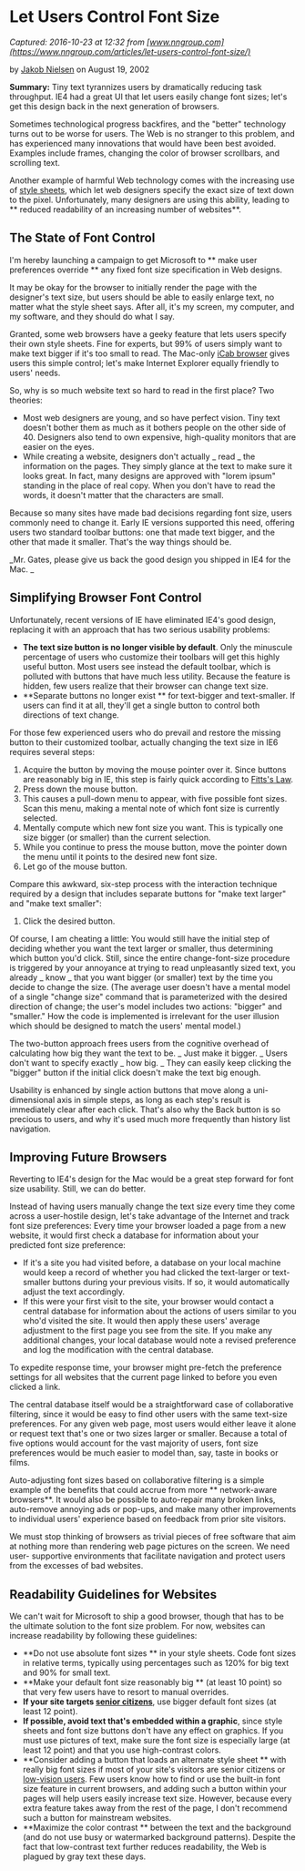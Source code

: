 # Let Users Control Font Size

_Captured: 2016-10-23 at 12:32 from [www.nngroup.com](https://www.nngroup.com/articles/let-users-control-font-size/)_

by [Jakob Nielsen](/articles/author/jakob-nielsen/) on August 19, 2002

**Summary:** Tiny text tyrannizes users by dramatically reducing task throughput. IE4 had a great UI that let users easily change font sizes; let's get this design back in the next generation of browsers.

  
  
Sometimes technological progress backfires, and the "better" technology turns
out to be worse for users. The Web is no stranger to this problem, and has
experienced many innovations that would have been best avoided. Examples
include frames, changing the color of browser scrollbars, and scrolling text.

Another example of harmful Web technology comes with the increasing use of [
style sheets](http://www.nngroup.com/articles/effective-use-of-style-sheets/),
which let web designers specify the exact size of text down to the pixel.
Unfortunately, many designers are using this ability, leading to ** reduced
readability of an increasing number of websites**.

##  The State of Font Control

I'm hereby launching a campaign to get Microsoft to ** make user preferences
override ** any fixed font size specification in Web designs.

It may be okay for the browser to initially render the page with the
designer's text size, but users should be able to easily enlarge text, no
matter what the style sheet says. After all, it's my screen, my computer, and
my software, and they should do what I say.

Granted, some web browsers have a geeky feature that lets users specify their
own style sheets. Fine for experts, but 99% of users simply want to make text
bigger if it's too small to read. The Mac-only [ iCab
browser](http://www.icab.de) gives users this simple control; let's make
Internet Explorer equally friendly to users' needs.

So, why is so much website text so hard to read in the first place? Two
theories:

  * Most web designers are young, and so have perfect vision. Tiny text doesn't bother them as much as it bothers people on the other side of 40. Designers also tend to own expensive, high-quality monitors that are easier on the eyes.
  * While creating a website, designers don't actually _ read _ the information on the pages. They simply glance at the text to make sure it looks great. In fact, many designs are approved with "lorem ipsum" standing in the place of real copy. When you don't have to read the words, it doesn't matter that the characters are small.

Because so many sites have made bad decisions regarding font size, users
commonly need to change it. Early IE versions supported this need, offering
users two standard toolbar buttons: one that made text bigger, and the other
that made it smaller. That's the way things should be.

_Mr. Gates, please give us back the good design you shipped in IE4 for the
Mac. _

##  Simplifying Browser Font Control

Unfortunately, recent versions of IE have eliminated IE4's good design,
replacing it with an approach that has two serious usability problems:

  * **The text size button is no longer visible by default**. Only the minuscule percentage of users who customize their toolbars will get this highly useful button. Most users see instead the default toolbar, which is polluted with buttons that have much less utility. Because the feature is hidden, few users realize that their browser can change text size.
  * **Separate buttons no longer exist ** for text-bigger and text-smaller. If users can find it at all, they'll get a single button to control both directions of text change.

For those few experienced users who do prevail and restore the missing button
to their customized toolbar, actually changing the text size in IE6 requires
several steps:

  1. Acquire the button by moving the mouse pointer over it. Since buttons are reasonably big in IE, this step is fairly quick according to [ Fitts's Law](http://www.asktog.com/columns/022DesignedToGiveFitts.html).
  2. Press down the mouse button.
  3. This causes a pull-down menu to appear, with five possible font sizes. Scan this menu, making a mental note of which font size is currently selected.
  4. Mentally compute which new font size you want. This is typically one size bigger (or smaller) than the current selection.
  5. While you continue to press the mouse button, move the pointer down the menu until it points to the desired new font size.
  6. Let go of the mouse button.

Compare this awkward, six-step process with the interaction technique required
by a design that includes separate buttons for "make text larger" and "make
text smaller":

  1. Click the desired button.

Of course, I am cheating a little: You would still have the initial step of
deciding whether you want the text larger or smaller, thus determining which
button you'd click. Still, since the entire change-font-size procedure is
triggered by your annoyance at trying to read unpleasantly sized text, you
already _ know _ that you want bigger (or smaller) text by the time you decide
to change the size. (The average user doesn't have a mental model of a single
"change size" command that is parameterized with the desired direction of
change; the user's model includes two actions: "bigger" and "smaller." How the
code is implemented is irrelevant for the user illusion which should be
designed to match the users' mental model.)

The two-button approach frees users from the cognitive overhead of calculating
how big they want the text to be. _ Just make it bigger. _ Users don't want to
specify exactly _ how big. _ They can easily keep clicking the "bigger" button
if the initial click doesn't make the text big enough.

Usability is enhanced by single action buttons that move along a uni-
dimensional axis in simple steps, as long as each step's result is immediately
clear after each click. That's also why the Back button is so precious to
users, and why it's used much more frequently than history list navigation.

##  Improving Future Browsers

Reverting to IE4's design for the Mac would be a great step forward for font
size usability. Still, we can do better.

Instead of having users manually change the text size every time they come
across a user-hostile design, let's take advantage of the Internet and track
font size preferences: Every time your browser loaded a page from a new
website, it would first check a database for information about your predicted
font size preference:

  * If it's a site you had visited before, a database on your local machine would keep a record of whether you had clicked the text-larger or text-smaller buttons during your previous visits. If so, it would automatically adjust the text accordingly.
  * If this were your first visit to the site, your browser would contact a central database for information about the actions of users similar to you who'd visited the site. It would then apply these users' average adjustment to the first page you see from the site. If you make any additional changes, your local database would note a revised preference and log the modification with the central database.

To expedite response time, your browser might pre-fetch the preference
settings for all websites that the current page linked to before you even
clicked a link.

The central database itself would be a straightforward case of collaborative
filtering, since it would be easy to find other users with the same text-size
preferences. For any given web page, most users would either leave it alone or
request text that's one or two sizes larger or smaller. Because a total of
five options would account for the vast majority of users, font size
preferences would be much easier to model than, say, taste in books or films.

Auto-adjusting font sizes based on collaborative filtering is a simple example
of the benefits that could accrue from more ** network-aware browsers**. It
would also be possible to auto-repair many broken links, auto-remove annoying
ads or pop-ups, and make many other improvements to individual users'
experience based on feedback from prior site visitors.

We must stop thinking of browsers as trivial pieces of free software that aim
at nothing more than rendering web page pictures on the screen. We need user-
supportive environments that facilitate navigation and protect users from the
excesses of bad websites.

##  Readability Guidelines for Websites

We can't wait for Microsoft to ship a good browser, though that has to be the
ultimate solution to the font size problem. For now, websites can increase
readability by following these guidelines:

  * **Do not use absolute font sizes ** in your style sheets. Code font sizes in relative terms, typically using percentages such as 120% for big text and 90% for small text.
  * **Make your default font size reasonably big ** (at least 10 point) so that very few users have to resort to manual overrides.
  * **If your site targets [ senior citizens](http://www.nngroup.com/articles/usability-for-senior-citizens/)**, use bigger default font sizes (at least 12 point).
  * **If possible, avoid text that's embedded within a graphic**, since style sheets and font size buttons don't have any effect on graphics. If you must use pictures of text, make sure the font size is especially large (at least 12 point) and that you use high-contrast colors.
  * **Consider adding a button that loads an alternate style sheet ** with really big font sizes if most of your site's visitors are senior citizens or [ low-vision users](http://www.nngroup.com/topic/accessibility/). Few users know how to find or use the built-in font size feature in current browsers, and adding such a button within your pages will help users easily increase text size. However, because every extra feature takes away from the rest of the page, I don't recommend such a button for mainstream websites.
  * **Maximize the color contrast ** between the text and the background (and do not use busy or watermarked background patterns). Despite the fact that low-contrast text further reduces readability, the Web is plagued by gray text these days.

